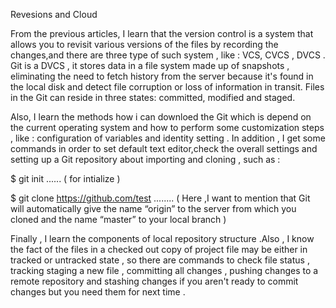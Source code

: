 Revesions and Cloud 

 

From the previous articles, I learn that the version control is a system that allows you to revisit various versions of the files by recording the changes,and there are three type of such system , like :  VCS, CVCS , DVCS . Git is a DVCS , it stores data in a file system made up of snapshots , eliminating the need to fetch history  from the server because it's found in the local disk and detect file corruption or loss of information in transit. Files in the Git can reside in three states: committed, modified and staged.

Also, I learn the methods how i can downloed the Git which is depend on the current operating system and how to perform some customization steps , like : configuration of variables and identity setting . In addition , I get some commands in order to set default text editor,check the overall settings and setting up a Git repository about importing and cloning , such as : 

$ git init ...... ( for intialize )

$ git clone https://github.com/test  ........ ( Here ,I want to mention that Git will automatically give the name “origin” to the server from which you cloned and the name “master” to your local branch )

Finally , I learn the components of local repository structure .Also , I know the fact of the files in a checked out copy of project file may be either in tracked or untracked state , so there are commands to check file status , tracking staging a new file , committing all changes , pushing changes to a remote repository and stashing changes if you aren't ready to commit changes but you need them for next time .